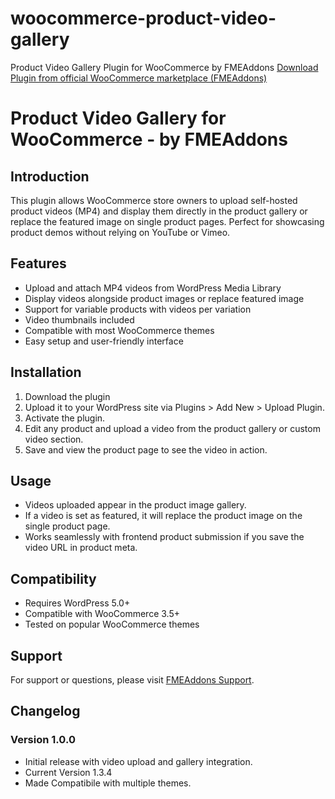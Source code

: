 # woocommerce-product-video-gallery
Product Video Gallery Plugin for WooCommerce by FMEAddons
[Download Plugin from official WooCommerce marketplace (FMEAddons)](https://woocommerce.com/products/add-featured-videos-in-product-gallery/)
# Product Video Gallery for WooCommerce - by FMEAddons

## Introduction
This plugin allows WooCommerce store owners to upload self-hosted product videos (MP4) and display them directly in the product gallery or replace the featured image on single product pages. Perfect for showcasing product demos without relying on YouTube or Vimeo.

## Features
- Upload and attach MP4 videos from WordPress Media Library  
- Display videos alongside product images or replace featured image  
- Support for variable products with videos per variation  
- Video thumbnails included  
- Compatible with most WooCommerce themes  
- Easy setup and user-friendly interface  

## Installation
1. Download the plugin
2. Upload it to your WordPress site via Plugins > Add New > Upload Plugin.  
3. Activate the plugin.  
4. Edit any product and upload a video from the product gallery or custom video section.  
5. Save and view the product page to see the video in action.

## Usage
- Videos uploaded appear in the product image gallery.  
- If a video is set as featured, it will replace the product image on the single product page.  
- Works seamlessly with frontend product submission if you save the video URL in product meta.

## Compatibility
- Requires WordPress 5.0+  
- Compatible with WooCommerce 3.5+  
- Tested on popular WooCommerce themes  

## Support
For support or questions, please visit [FMEAddons Support](https://www.fmeaddons.com/contacts).

## Changelog
### Version 1.0.0
- Initial release with video upload and gallery integration.
- Current Version 1.3.4
- Made Compatibile with multiple themes.

